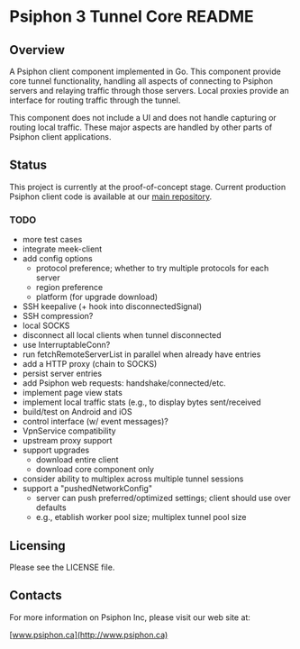 Psiphon 3 Tunnel Core README
================================================================================

Overview
--------------------------------------------------------------------------------

A Psiphon client component implemented in Go. This component provide core tunnel functionality, handling all aspects of connecting to Psiphon servers and relaying traffic through those servers. Local proxies provide an interface for routing traffic through the tunnel.

This component does not include a UI and does not handle capturing or routing local traffic. These major aspects are handled by other parts of Psiphon client applications.

Status
--------------------------------------------------------------------------------

This project is currently at the proof-of-concept stage. Current production Psiphon client code is available at our [main repository](https://bitbucket.org/psiphon/psiphon-circumvention-system).

### TODO
* more test cases
* integrate meek-client
* add config options
  * protocol preference; whether to try multiple protocols for each server
  * region preference
  * platform (for upgrade download)
* SSH keepalive (+ hook into disconnectedSignal)
* SSH compression?
*  local SOCKS
  * disconnect all local clients when tunnel disconnected
  * use InterruptableConn?
* run fetchRemoteServerList in parallel when already have entries
* add a HTTP proxy (chain to SOCKS)
* persist server entries
* add Psiphon web requests: handshake/connected/etc.
* implement page view stats
* implement local traffic stats (e.g., to display bytes sent/received
* build/test on Android and iOS
* control interface (w/ event messages)?
* VpnService compatibility
* upstream proxy support
* support upgrades
  * download entire client
  * download core component only
* consider ability to multiplex across multiple tunnel sessions
* support a "pushedNetworkConfig"
  * server can push preferred/optimized settings; client should use over defaults
  * e.g., etablish worker pool size; multiplex tunnel pool size


Licensing
--------------------------------------------------------------------------------

Please see the LICENSE file.


Contacts
--------------------------------------------------------------------------------

For more information on Psiphon Inc, please visit our web site at:

[www.psiphon.ca](http://www.psiphon.ca)

